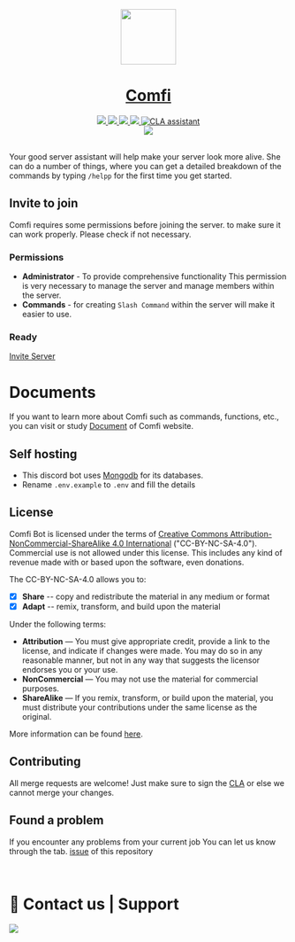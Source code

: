 <div align="center"> 
<a href="https://comfibot.ml/invite">
<img src="https://i.imgur.com/At2XO1M.png" width="100"> 
<h1>Comfi</h1> 
<img src="https://img.shields.io/badge/discord.js-v13-7354F6?logo=discord&logoColor=white&style=flat-square"> 
<img src="https://img.shields.io/github/stars/Xx-Mohit-xX/Comfi.svg?logo=github&style=flat-square"> 
<img src="https://img.shields.io/github/workflow/status/Xx-Mohit-xX/Comfi/CodeQL?label=test&logo=circleci&style=flat-square"> 
<img src="https://img.shields.io/uptimerobot/ratio/7/m789124615-03e67c33f3ffeade6f2b8d05?logo=google-cloud&logoColor=white&style=flat-square"> 
<a href="https://cla-assistant.io/Xx-Mohit-xX/Comfi"><img src="https://cla-assistant.io/readme/badge/Xx-Mohit-xX/Comfi" alt="CLA assistant" /></a>
<br>
<a href="https://comfibot.ml/"><img src="https://discord.c99.nl/widget/theme-1/873473703470563378.png"> </a> 
<br>
<br>
</div>
 

Your good server assistant will help make your server look more alive. She can do a number of things, where you can get a detailed breakdown of the commands by typing `/helpp` for the first time you get started. 

## Invite to join 
Comfi requires some permissions before joining the server. to make sure it can work properly. Please check if not necessary. 

### Permissions 
- **Administrator** - To provide comprehensive functionality This permission is very necessary to manage the server and manage members within the server. 
- **Commands** - for creating `Slash Command` within the server will make it easier to use. 

### Ready 
[Invite Server](https://comfibot.ml/support)

# Documents 
If you want to learn more about Comfi such as commands, functions, etc., you can visit or study [Document](https://comfibot.ml/) of Comfi website.

## Self hosting
- This discord bot uses [Mongodb](htttps://www.mongodb.com/) for its databases.
- Rename `.env.example` to `.env` and fill the details

## License
Comfi Bot is licensed under the terms of [Creative Commons Attribution-NonCommercial-ShareAlike 4.0 International](https://github.com/Xx-Mohit-xX/Comfi-Bot/blob/master/LICENSE) ("CC-BY-NC-SA-4.0"). Commercial use is not allowed under this license. This includes any kind of revenue made with or based upon the software, even donations.

The CC-BY-NC-SA-4.0 allows you to:
- [x] **Share** -- copy and redistribute the material in any medium or format
- [x] **Adapt** -- remix, transform, and build upon the material

Under the following terms:
- **Attribution** — You must give appropriate credit, provide a link to the license, and indicate if changes were made. You may do so in any reasonable manner, but not in any way that suggests the licensor endorses you or your use.
- **NonCommercial** — You may not use the material for commercial purposes. 
- **ShareAlike** — If you remix, transform, or build upon the material, you must distribute your contributions under the same license as the original.

More information can be found [here](https://creativecommons.org/licenses/by-nc-sa/4.0/).

## Contributing
All merge requests are welcome! Just make sure to sign the [CLA](https://cla-assistant.io/Xx-Mohit-xX/Comfi) or else we cannot merge your changes.

## Found a problem 
If you encounter any problems from your current job You can let us know through the tab. [issue](https://github.com/Xx-Mohit-xX/Comfi/issues) of this repository

<br> 
 <h1>🏩 Contact us | Support</h1> 
 <p> 
 <a href="https://comfibot.ml/discord"><img src="http://invidget.switchblade.xyz/HNfhvCeR6d" /></a> 
 </p>
